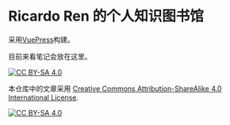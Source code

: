 # Ricardo Ren 的个人知识图书馆

采用[VuePress](https://vuepress.vuejs.org/zh/)构建。

目前来看笔记会放在这里。

 [![CC BY-SA 4.0][cc-by-sa-shield]][cc-by-sa]

本仓库中的文章采用
[Creative Commons Attribution-ShareAlike 4.0 International License][cc-by-sa].

[![CC BY-SA 4.0][cc-by-sa-image]][cc-by-sa]

[cc-by-sa]: http://creativecommons.org/licenses/by-sa/4.0/
[cc-by-sa-image]: https://licensebuttons.net/l/by-sa/4.0/88x31.png
[cc-by-sa-shield]: https://img.shields.io/badge/License-CC%20BY--SA%204.0-lightgrey.svg
